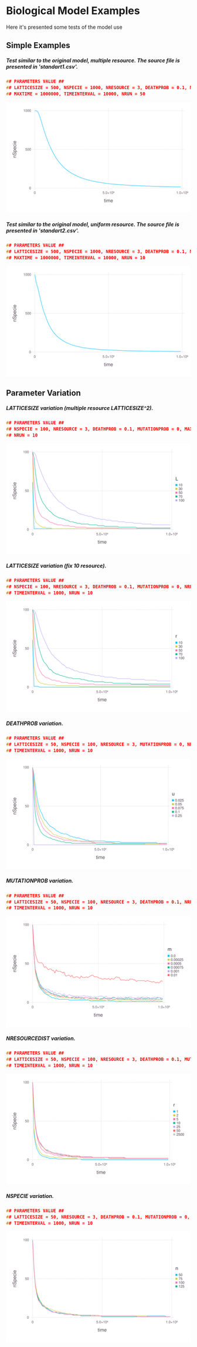 # Biological Model Examples
Here it's presented some tests of the model use

## Simple Examples
##### Test similar to the original model, multiple resource. The source file is presented in 'standart1.csv'.
```C
## PARAMETERS VALUE ##
## LATTICESIZE = 500, NSPECIE = 1000, NRESOURCE = 3, DEATHPROB = 0.1, MUTATIONPROB = 0, NRESOURCEDIST = 250000,
## MAXTIME = 1000000, TIMEINTERVAL = 10000, NRUN = 50
```
![Model1](standart1.svg)

##### Test similar to the original model, uniform resource. The source file is presented in 'standart2.csv'.
```C
## PARAMETERS VALUE ##
## LATTICESIZE = 500, NSPECIE = 1000, NRESOURCE = 3, DEATHPROB = 0.1, MUTATIONPROB = 0, NRESOURCEDIST = 1,
## MAXTIME = 1000000, TIMEINTERVAL = 10000, NRUN = 10
```
![Model2](standart2.svg)

## Parameter Variation
##### LATTICESIZE variation (multiple resource LATTICESIZE^2).
```C
## PARAMETERS VALUE ##
## NSPECIE = 100, NRESOURCE = 3, DEATHPROB = 0.1, MUTATIONPROB = 0, MAXTIME = 100000, TIMEINTERVAL = 1000,
## NRUN = 10
```
![LATTICESIZE Variation multiple resource](varParam_L.svg)

##### LATTICESIZE variation (fix 10 resource).
```C
## PARAMETERS VALUE ##
## NSPECIE = 100, NRESOURCE = 3, DEATHPROB = 0.1, MUTATIONPROB = 0, NRESOURCEDIST = 10, MAXTIME = 100000,
## TIMEINTERVAL = 1000, NRUN = 10
```
![LATTICESIZE Variation 10 resources](varParam_L_10r.svg)

##### DEATHPROB variation.
```C
## PARAMETERS VALUE ##
## LATTICESIZE = 50, NSPECIE = 100, NRESOURCE = 3, MUTATIONPROB = 0, NRESOURCEDIST = 2500, MAXTIME = 100000,
## TIMEINTERVAL = 1000, NRUN = 10
```
![DEATHPROB Variation multiple resource](varParam_u.svg)

##### MUTATIONPROB variation.
```C
## PARAMETERS VALUE ##
## LATTICESIZE = 50, NSPECIE = 100, NRESOURCE = 3, DEATHPROB = 0.1, NRESOURCEDIST = 2500, MAXTIME = 100000,
## TIMEINTERVAL = 1000, NRUN = 10
```
![MUTATIONPROB Variation multiple resource](varParam_m.svg)

##### NRESOURCEDIST variation.
```C
## PARAMETERS VALUE ##
## LATTICESIZE = 50, NSPECIE = 100, NRESOURCE = 3, DEATHPROB = 0.1, MUTATIONPROB = 0, MAXTIME = 100000,
## TIMEINTERVAL = 1000, NRUN = 10
```
![NRESOURCEDIST Variation multiple resource](varParam_r.svg)

##### NSPECIE variation.
```C
## PARAMETERS VALUE ##
## LATTICESIZE = 50, NRESOURCE = 3, DEATHPROB = 0.1, MUTATIONPROB = 0, NRESOURCEDIST = 2500, MAXTIME = 100000,
## TIMEINTERVAL = 1000, NRUN = 10
```
![NSPECIE Variation multiple resource](varParam_n.svg)

